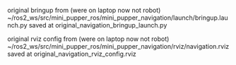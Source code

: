 original bringup from (were on laptop now not robot)
~/ros2_ws/src/mini_pupper_ros/mini_pupper_navigation/launch/bringup.launch.py saved at original_navigation_bringup_launch.py

original rviz config from (were on laptop now not robot)
~/ros2_ws/src/mini_pupper_ros/mini_pupper_navigation/rviz/navigation.rviz saved at original_navigation_rviz_config.rviz
